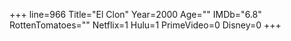 +++
line=966
Title="El Clon"
Year=2000
Age=""
IMDb="6.8"
RottenTomatoes=""
Netflix=1
Hulu=1
PrimeVideo=0
Disney=0
+++

